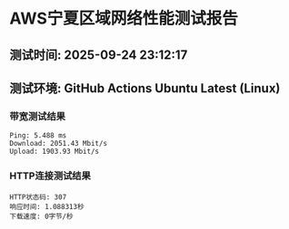 # AWS宁夏区域网络性能测试报告
## 测试时间: 2025-09-24 23:12:17
## 测试环境: GitHub Actions Ubuntu Latest (Linux)

### 带宽测试结果
```
Ping: 5.488 ms
Download: 2051.43 Mbit/s
Upload: 1903.93 Mbit/s
```

### HTTP连接测试结果
```
HTTP状态码: 307
响应时间: 1.088313秒
下载速度: 0字节/秒
```

